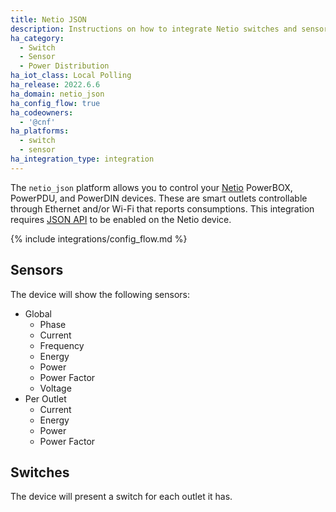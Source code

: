 ```yaml
---
title: Netio JSON
description: Instructions on how to integrate Netio switches and sensors into Home Assistant.
ha_category:
  - Switch
  - Sensor
  - Power Distribution
ha_iot_class: Local Polling
ha_release: 2022.6.6
ha_domain: netio_json
ha_config_flow: true
ha_codeowners:
  - '@cnf'
ha_platforms:
  - switch
  - sensor
ha_integration_type: integration
---
```


The `netio_json` platform allows you to control your [Netio](https://www.netio-products.com/en/overview/) PowerBOX, PowerPDU, and PowerDIN devices. These are smart outlets controllable through Ethernet and/or Wi-Fi that reports consumptions. This integration requires [JSON API](https://www.netio-products.com/en/glossary/json-over-https) to be enabled on the Netio device.

{% include integrations/config_flow.md %}


## Sensors

The device will show the following sensors:

- Global
  - Phase
  - Current
  - Frequency
  - Energy
  - Power
  - Power Factor
  - Voltage
- Per Outlet
  - Current
  - Energy
  - Power
  - Power Factor

## Switches

The device will present a switch for each outlet it has.
